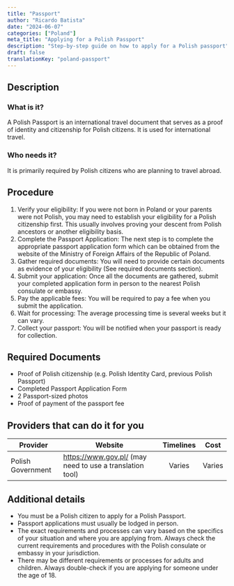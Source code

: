 ```yaml
---
title: "Passport"
author: "Ricardo Batista"
date: "2024-06-07"
categories: ["Poland"]
meta_title: "Applying for a Polish Passport"
description: "Step-by-step guide on how to apply for a Polish passport"
draft: false
translationKey: "poland-passport"
---
```


## Description
### What is it?
A Polish Passport is an international travel document that serves as a proof of identity and citizenship for Polish citizens. It is used for international travel.

### Who needs it?
It is primarily required by Polish citizens who are planning to travel abroad.

## Procedure
1. Verify your eligibility: If you were not born in Poland or your parents were not Polish, you may need to establish your eligibility for a Polish citizenship first. This usually involves proving your descent from Polish ancestors or another eligibility basis.
2. Complete the Passport Application: The next step is to complete the appropriate passport application form which can be obtained from the website of the Ministry of Foreign Affairs of the Republic of Poland.
3. Gather required documents: You will need to provide certain documents as evidence of your eligibility (See required documents section).
4. Submit your application: Once all the documents are gathered, submit your completed application form in person to the nearest Polish consulate or embassy.
5. Pay the applicable fees: You will be required to pay a fee when you submit the application.
6. Wait for processing: The average processing time is several weeks but it can vary.
7. Collect your passport: You will be notified when your passport is ready for collection.

## Required Documents
- Proof of Polish citizenship (e.g. Polish Identity Card, previous Polish Passport)
- Completed Passport Application Form
- 2 Passport-sized photos
- Proof of payment of the passport fee

## Providers that can do it for you

| Provider        |     Website     |     Timelines    |       Cost      |
| --------------- | --------------- |  :-------------: | :-------------: |
| Polish Government  |  https://www.gov.pl/ (may need to use a translation tool)   |      Varies      |        Varies       |

## Additional details
- You must be a Polish citizen to apply for a Polish Passport.
- Passport applications must usually be lodged in person.
- The exact requirements and processes can vary based on the specifics of your situation and where you are applying from. Always check the current requirements and procedures with the Polish consulate or embassy in your jurisdiction.
- There may be different requirements or processes for adults and children. Always double-check if you are applying for someone under the age of 18.